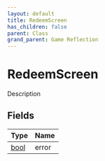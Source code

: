 ```yaml
---
layout: default
title: RedeemScreen
has_children: false
parent: Class
grand_parent: Game Reflection
---
```

# RedeemScreen
Description 

## Fields
| Type | Name |
|:-------------|:--------------|
| [bool](/game-reflection/components/bool.md) | error |
